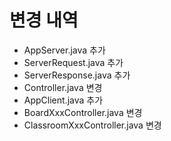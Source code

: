 # 변경 내역
- AppServer.java 추가
- ServerRequest.java 추가
- ServerResponse.java 추가
- Controller.java 변경
- AppClient.java 추가
- BoardXxxController.java 변경
- ClassroomXxxController.java 변경
